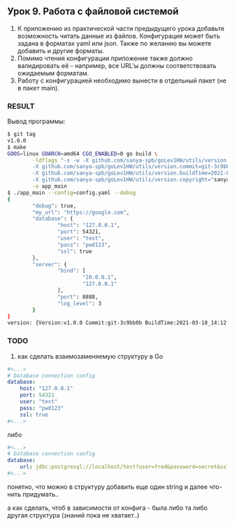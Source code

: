 ## Урок 9. Работа с файловой системой

1. К приложению из практической части предыдущего урока добавьте возможность читать данные из файлов. Конфигурация может быть задана в форматах yaml или json. Также по желанию вы можете добавить и другие форматы.
2. Помимо чтения конфигурации приложение также должно валидировать её - например, все URL’ы должны соответствовать ожидаемым форматам.
3. Работу с конфигурацией необходимо вынести в отдельный пакет (не в пакет main).

### RESULT
Вывод программы:
```bash
$ git tag
v1.0.0
$ make
GOOS=linux GOARCH=amd64 CGO_ENABLED=0 go build \
        -ldflags "-s -w -X github.com/sanya-spb/goLev1HW/utils/version.version=v1.0.0 \
        -X github.com/sanya-spb/goLev1HW/utils/version.commit=git-3c9bb0b \
        -X github.com/sanya-spb/goLev1HW/utils/version.buildTime=2021-03-18_14:12:01 \
        -X github.com/sanya-spb/goLev1HW/utils/version.copyright="sanya-spb"" \
        -o app_main 
$ ./app_main --config=config.yaml --debug
{
        "debug": true,
        "my_url": "https://google.com",
        "database": {
                "host": "127.0.0.1",
                "port": 54321,
                "user": "test",
                "pass": "pwd123",
                "ssl": true
        },
        "server": {
                "bind": [
                        "10.0.0.1",
                        "127.0.0.1"
                ],
                "port": 8888,
                "log_level": 3
        }
}
version: {Version:v1.0.0 Commit:git-3c9bb0b BuildTime:2021-03-18_14:12:01 Copyright:sanya-spb}
```

### TODO

1. как сделать взаимозаменяемую структуру в Go

```yaml
#<...>
# Database connection config
database:
    host: "127.0.0.1"
    port: 54321
    user: "test"
    pass: "pwd123"
    ssl: true
#<...>
```
либо
```yaml
#<...>
# Database connection config
database:
    url: jdbc:postgresql://localhost/test?user=fred&password=secret&ssl=true
#<...>
```

понятно, что можно в структуру добавить еще один string и далее что-нить придумать..

а как сделать, чтоб в зависимости от конфига - была либо та либо другая структура (знаний пока не хватает..)
